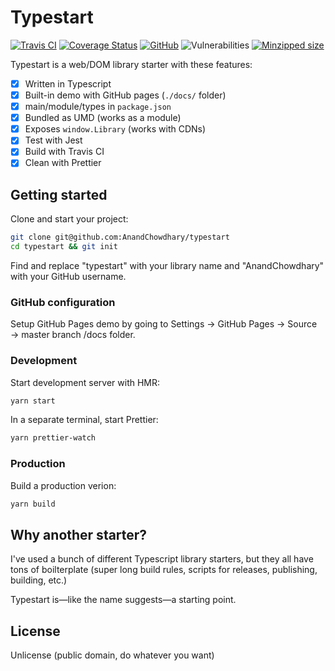 # Typestart

[![Travis CI](https://img.shields.io/travis/AnandChowdhary/typestart.svg)](https://travis-ci.org/AnandChowdhary/typestart)
[![Coverage Status](https://coveralls.io/repos/github/AnandChowdhary/typestart/badge.svg?branch=master)](https://coveralls.io/github/AnandChowdhary/typestart?branch=master)
[![GitHub](https://img.shields.io/github/license/anandchowdhary/typestart.svg)](https://github.com/AnandChowdhary/typestart/blob/master/LICENSE)
![Vulnerabilities](https://img.shields.io/snyk/vulnerabilities/github/AnandChowdhary/typestart.svg)
[![Minzipped size](https://img.shields.io/bundlephobia/minzip/typestart.svg)](https://www.npmjs.com/package/typestart)

Typestart is a web/DOM library starter with these features:

- [x] Written in Typescript
- [x] Built-in demo with GitHub pages (`./docs/` folder)
- [x] main/module/types in `package.json`
- [x] Bundled as UMD (works as a module)
- [x] Exposes `window.Library` (works with CDNs)
- [x] Test with Jest
- [x] Build with Travis CI
- [x] Clean with Prettier

## Getting started

Clone and start your project:

```bash
git clone git@github.com:AnandChowdhary/typestart
cd typestart && git init
```

Find and replace "typestart" with your library name and "AnandChowdhary" with your GitHub username.

### GitHub configuration

Setup GitHub Pages demo by going to Settings → GitHub Pages → Source → master branch /docs folder.

### Development

Start development server with HMR:

```bash
yarn start
```

In a separate terminal, start Prettier:

```bash
yarn prettier-watch
```

### Production

Build a production verion:

```bash
yarn build
```

## Why another starter?

I've used a bunch of different Typescript library starters, but they all have tons of boilterplate (super long build rules, scripts for releases, publishing, building, etc.) 

Typestart is—like the name suggests—a starting point.

## License

Unlicense (public domain, do whatever you want)
